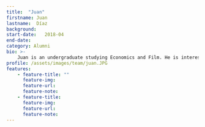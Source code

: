 ```yaml
---
title:  "Juan"
firstname: Juan
lastname:  Díaz
background: 
start-date:   2018-04
end-date:
category: Alumni
bio: >- 
    Juan is an undergraduate studying Economics and Film. He is interested in creating impactful visually interesting learning materials.
profile: /assets/images/team/juan.JPG
features:
    - feature-title: ""
      feature-img: 
      feature-url: 
      feature-note: 
    - feature-title: 
      feature-img: 
      feature-url: 
      feature-note: 
---
```

